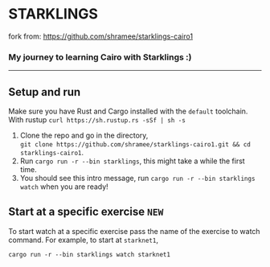 # STARKLINGS
fork from: https://github.com/shramee/starklings-cairo1

### My journey to learning Cairo with Starklings :)

---

## Setup and run

Make sure you have Rust and Cargo installed with the `default` toolchain.  
With rustup `curl https://sh.rustup.rs -sSf | sh -s`

1. Clone the repo and go in the directory,  
   `git clone https://github.com/shramee/starklings-cairo1.git && cd starklings-cairo1`.
2. Run `cargo run -r --bin starklings`, this might take a while the first time.
3. You should see this intro message, run `cargo run -r --bin starklings watch` when you are ready!

## Start at a specific exercise `NEW`

To start watch at a specific exercise pass the name of the exercise to watch command.
For example, to start at `starknet1`,

```
cargo run -r --bin starklings watch starknet1
```
